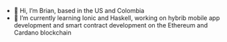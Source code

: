 - 👋 Hi, I’m Brian, based in the US and Colombia
- 🌱 I’m currently learning Ionic and Haskell, working on hybrib mobile app development and smart contract development on the Ethereum and Cardano blockchain


<!---
briangitrepo/briangitrepo is a ✨ special ✨ repository because its `README.md` (this file) appears on your GitHub profile.
You can click the Preview link to take a look at your changes.
--->
